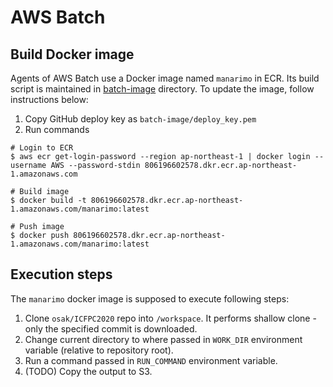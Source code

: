 # AWS Batch

## Build Docker image
Agents of AWS Batch use a Docker image named `manarimo` in ECR. Its build script is maintained in [batch-image](../batch-image) directory.
To update the image, follow instructions below:

1. Copy GitHub deploy key as `batch-image/deploy_key.pem`
2. Run commands
```
# Login to ECR
$ aws ecr get-login-password --region ap-northeast-1 | docker login --username AWS --password-stdin 806196602578.dkr.ecr.ap-northeast-1.amazonaws.com

# Build image
$ docker build -t 806196602578.dkr.ecr.ap-northeast-1.amazonaws.com/manarimo:latest

# Push image
$ docker push 806196602578.dkr.ecr.ap-northeast-1.amazonaws.com/manarimo:latest
```

## Execution steps
The `manarimo` docker image is supposed to execute following steps:

1. Clone `osak/ICFPC2020` repo into `/workspace`. It performs shallow clone - only the specified commit is downloaded.
2. Change current directory to where passed in `WORK_DIR` environment variable (relative to repository root).
3. Run a command passed in `RUN_COMMAND` environment variable.
4. (TODO) Copy the output to S3.